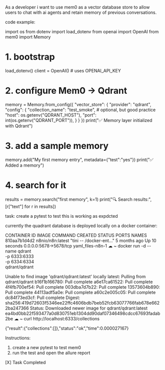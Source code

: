 As a developer i want to use mem0 as a vector database store to allow users to chat with ai agents and retain memory of previous conversations.

code example:

import os
from dotenv import load_dotenv
from openai import OpenAI
from mem0 import Memory

# 1. bootstrap
load_dotenv()
client = OpenAI()  # uses OPENAI_API_KEY

# 2. configure Mem0 → Qdrant
memory = Memory.from_config({
    "vector_store": {
        "provider": "qdrant",
        "config": {
            "collection_name": "test_smoke",    # optional, but good practice
            "host": os.getenv("QDRANT_HOST"),
            "port": int(os.getenv("QDRANT_PORT")),
        }
    }
})
print("✅ Memory layer initialized with Qdrant")

# 3. add a sample memory
memory.add("My first memory entry", metadata={"test":"yes"})
print("✅ Added a memory")

# 4. search for it
results = memory.search("first memory", k=1)
print("🔍 Search results:", [r["text"] for r in results])


task: create a pytest to test this is working as expdcted

currently the quadrant database is deployed locally on a docker container:


CONTAINER ID   IMAGE              COMMAND                  CREATED        STATUS          PORTS                    NAMES
810aa7b1d4d2   n8nio/n8n:latest   "tini -- /docker-ent…"   5 months ago   Up 10 seconds   0.0.0.0:5678->5678/tcp   yaml_files-n8n-1
☁  ~  docker run -d --name qdrant \
  -p 6333:6333 \
  -p 6334:6334 \
  qdrant/qdrant

Unable to find image 'qdrant/qdrant:latest' locally
latest: Pulling from qdrant/qdrant
b16f1b166780: Pull complete
a6e17ca61522: Pull complete
4f4fb700ef54: Pull complete
003dba7d7b22: Pull complete
13573604b890: Pull complete
44113adf5a0e: Pull complete
a60c2e005c05: Pull complete
dc84f73ed3cf: Pull complete
Digest: sha256:419d72603f5346ee22ffc4606bdb7beb52fcb63077766fab678e6622ba247366
Status: Downloaded newer image for qdrant/qdrant:latest
ea4bd0bb22f593477a0d830751eb1304dd90daf07346498cdcc67693fadab2be
☁  ~  curl http://localhost:6333/collections

{"result":{"collections":[]},"status":"ok","time":0.000027167}



Instructions:

1. create a new pytest to test mem0
2. run the test and open the allure report


[X] Task Completed
